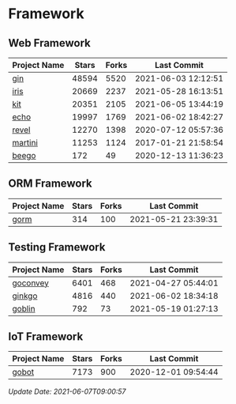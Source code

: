 # Framework

## Web Framework
| Project Name | Stars | Forks | Last Commit |
| ------------ | ----- | ----- | ----------- |
| [gin](https://github.com/gin-gonic/gin) | 48594 | 5520 | 2021-06-03 12:12:51 |
| [iris](https://github.com/kataras/iris) | 20669 | 2237 | 2021-05-28 16:13:51 |
| [kit](https://github.com/go-kit/kit) | 20351 | 2105 | 2021-06-05 13:44:19 |
| [echo](https://github.com/labstack/echo) | 19997 | 1769 | 2021-06-02 18:42:27 |
| [revel](https://github.com/revel/revel) | 12270 | 1398 | 2020-07-12 05:57:36 |
| [martini](https://github.com/go-martini/martini) | 11253 | 1124 | 2017-01-21 21:58:54 |
| [beego](https://github.com/astaxie/beego) | 172 | 49 | 2020-12-13 11:36:23 |

## ORM Framework
| Project Name | Stars | Forks | Last Commit |
| ------------ | ----- | ----- | ----------- |
| [gorm](https://github.com/jinzhu/gorm) | 314 | 100 | 2021-05-21 23:39:31 |

## Testing Framework
| Project Name | Stars | Forks | Last Commit |
| ------------ | ----- | ----- | ----------- |
| [goconvey](https://github.com/smartystreets/goconvey) | 6401 | 468 | 2021-04-27 05:44:01 |
| [ginkgo](https://github.com/onsi/ginkgo) | 4816 | 440 | 2021-06-02 18:34:18 |
| [goblin](https://github.com/franela/goblin) | 792 | 73 | 2021-05-19 01:27:13 |

## IoT Framework
| Project Name | Stars | Forks | Last Commit |
| ------------ | ----- | ----- | ----------- |
| [gobot](https://github.com/hybridgroup/gobot) | 7173 | 900 | 2020-12-01 09:54:44 |

*Update Date: 2021-06-07T09:00:57*